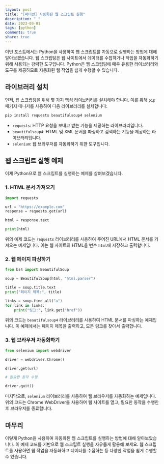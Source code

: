 ```yaml
---
layout: post
title: "[파이썬] 자동화된 웹 스크립트 실행"
description: " "
date: 2023-09-01
tags: [python]
comments: true
share: true
---
```


이번 포스트에서는 Python을 사용하여 웹 스크립트를 자동으로 실행하는 방법에 대해 알아보겠습니다. 웹 스크립팅은 웹 사이트에서 데이터를 수집하거나 작업을 자동화하기 위해 사용되는 강력한 도구입니다. Python은 웹 스크립팅에 매우 유용한 라이브러리와 도구를 제공하므로 자동화된 웹 작업을 쉽게 수행할 수 있습니다.

## 라이브러리 설치

먼저, 웹 스크립팅을 위해 몇 가지 핵심 라이브러리를 설치해야 합니다. 이를 위해 `pip` 패키지 매니저를 사용하여 다음 라이브러리를 설치합니다:

```python
pip install requests beautifulsoup4 selenium
```

- `requests`: HTTP 요청을 보내고 받는 기능을 제공하는 라이브러리입니다.
- `beautifulsoup4`: HTML 및 XML 문서를 파싱하고 검색하는 기능을 제공하는 라이브러리입니다.
- `selenium`: 웹 브라우저를 자동화하기 위한 도구입니다.

## 웹 스크립트 실행 예제

이제 Python으로 웹 스크립트를 실행하는 예제를 살펴보겠습니다. 

### 1. HTML 문서 가져오기

```python
import requests

url = "https://example.com"
response = requests.get(url)

html = response.text

print(html)
```

위의 예제 코드는 `requests` 라이브러리를 사용하여 주어진 URL에서 HTML 문서를 가져오는 예제입니다. 이는 웹 사이트의 HTML을 변수 `html`에 저장하고 출력합니다.

### 2. 웹 페이지 파싱하기

```python
from bs4 import BeautifulSoup

soup = BeautifulSoup(html, "html.parser")

title = soup.title.text
print("페이지 제목:", title)

links = soup.find_all("a")
for link in links:
    print("링크:", link.get("href"))
```

위의 코드는 `beautifulsoup4` 라이브러리를 사용하여 HTML 문서를 파싱하는 예제입니다. 이 예제에서는 페이지 제목을 출력하고, 모든 링크를 찾아서 출력합니다.

### 3. 웹 브라우저 자동화하기

```python
from selenium import webdriver

driver = webdriver.Chrome()

driver.get(url)

# 필요한 동작 수행

driver.quit()
```

마지막으로, `selenium` 라이브러리를 사용하여 웹 브라우저를 자동화하는 예제입니다. 위의 코드는 Chrome WebDriver를 사용하여 웹 사이트를 열고, 필요한 동작을 수행한 후 브라우저를 종료합니다.

## 마무리

이렇게 Python을 사용하여 자동화된 웹 스크립트를 실행하는 방법에 대해 알아보았습니다. 이 예제 코드를 기반으로 웹 스크립트 실행을 자유롭게 활용해 보세요. 웹 스크립트를 사용하면 웹 작업을 자동화하고 데이터를 수집하는 등 다양한 작업을 쉽게 수행할 수 있습니다.